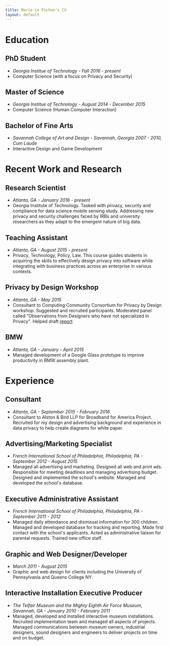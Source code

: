 ```yaml
---
title: Marie Le Pichon's CV
layout: default
---
```


# Education

## PhD Student
- _Georgia Institue of Technology - Fall 2016 - present_
- Computer Science (with a focus on Privacy and Security)

## Master of Science
- _Georgia Institue of Technology - August 2014 - December 2015_
- Computer Science (Human Computer Interaction)

## Bachelor of Fine Arts
- _Savannah College of Art and Design - Savannah, Georgia 2007 - 2010, Cum Laude_
- Interactive Design and Game Development


# Recent Work and Research

## Research Scientist
- _Atlanta, GA - January 2016 - present_
- Georgia Institute of Technology. Tasked with privacy, security and compliance for data science mobile sensing study. Addressing new privacy and security challenges faced by IRBs and university researchers as they adapt to the emergent nature of big data.

## Teaching Assistant
- _Atlanta, GA - August 2015 - present_
- Privacy, Technology, Policy, Law.
This course guides students in acquiring the skills to effectively design privacy into software while integrating with business practices across an enterprise in various contexts.

## Privacy by Design Workshop
- _Atlanta, GA - May 2015_
- Consultant to Computing Community Consortium for Privacy by Design workshop. Suggested and recruited participants. Moderated panel called "Observations from Designers who have not specialized in Privacy". Helped draft [report](http://cra.org/ccc/events/pbd-privacy-enabling-design/)

## BMW
- _Atlanta, GA - January - April 2015_
- Managed development of a Google Glass prototype to improve productivity in BMW assembly plant.


# Experience

## Consultant
- _Atlanta, GA - September 2015 - February 2016_
- Consultant to Alston & Bird LLP for Broadband for America Project. Recruited for my design and advertising background and experience in data privacy to help create diagrams for white paper.

## Advertising/Marketing Specialist
- _French International School of Philadelphia, Philadelphia, PA - September 2012 - August 2015_
- Managed all advertising and marketing. Designed all web and print ads. Responsible for meeting deadlines and managing advertising budget. Designed and implemented the school's website. Managed and developed the school's database.

## Executive Administrative Assistant
- _French International School of Philadelphia, Philadelphia, PA - September 2011 - 2012_
- Managed daily attendance and dismissal information for 300 children. Managed and developed database for tracking and reporting. Made first contact with the school's applicants. Acted as administrative liaison for parental requests. Trained new office staff.

## Graphic and Web Designer/Developer
- _March 2011 - August 2015_
- Graphic and web design for clients including the University of Pennsylvania and Queens College NY.

## Interactive Installation Executive Producer
- _The Telfair Museum and the Mighty Eighth Air Force Museum, Savannah, GA - January 2010 - February 2011_
- Managed, developed and installed interactive museum installations. Recruited implementation team and managed all aspects of projects. Managed communications between museum owners, industrial designers, sound designers and engineers to deliver projects on time and on budget.
